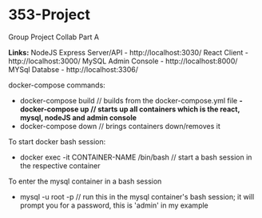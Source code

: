 # 353-Project

Group Project Collab Part A

**Links:**
    NodeJS Express Server/API - http://localhost:3030/
    React Client - http://localhost:3000/
    MySQL Admin Console - http://localhost:8000/
    MYSql Databse - http://localhost:3306/

docker-compose commands:
- docker-compose build      // builds from the docker-compose.yml file
**- docker-compose up         // starts up all containers which is the react, mysql, nodeJS and admin console**
- docker-compose down       // brings containers down/removes it

To start docker bash session:
- docker exec -it CONTAINER-NAME /bin/bash      // start a bash session in the respective container

To enter the mysql container in a bash session
- mysql -u root -p      // run this in the mysql container's bash session; it will prompt you for a password, this is 'admin' in my example

